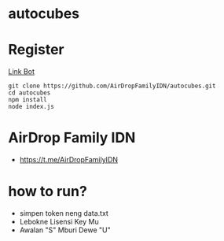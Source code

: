 # autocubes

# Register
[Link Bot](https://t.me/cubesonthewater_bot?start=NjE3MjM0Njk0OA==)

```
git clone https://github.com/AirDropFamilyIDN/autocubes.git
cd autocubes
npm install
node index.js
```

# AirDrop Family IDN
- https://t.me/AirDropFamilyIDN


# how to run?
- simpen token neng data.txt
- Lebokne Lisensi Key Mu
- Awalan "S" Mburi Dewe "U"

  
